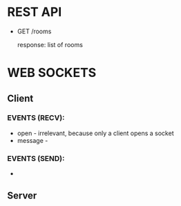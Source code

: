 # REST API

- GET /rooms

  response: list of rooms

# WEB SOCKETS

## Client

### EVENTS (RECV):

- open - irrelevant, because only a client opens a socket
- message -

### EVENTS (SEND):

-

## Server
